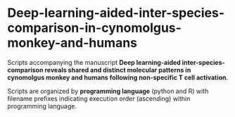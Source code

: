# Deep-learning-aided-inter-species-comparison-in-cynomolgus-monkey-and-humans
Scripts accompanying the manuscript **Deep learning-aided inter-species-comparison reveals shared and distinct molecular patterns in cynomolgus monkey and humans following non-specific T cell activation**.

Scripts are organized by **programming language** (python and R) with filename prefixes indicating execution order (ascending) within programming language.

